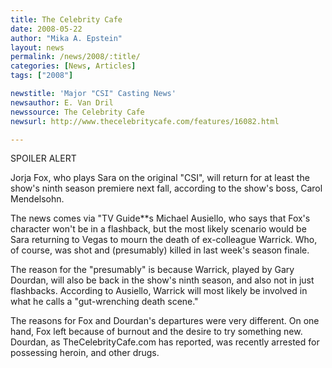 ```yaml
---
title: The Celebrity Cafe
date: 2008-05-22
author: "Mika A. Epstein"
layout: news
permalink: /news/2008/:title/
categories: [News, Articles]
tags: ["2008"]

newstitle: 'Major "CSI" Casting News'
newsauthor: E. Van Dril
newssource: The Celebrity Cafe
newsurl: http://www.thecelebritycafe.com/features/16082.html

---
```


SPOILER ALERT

Jorja Fox, who plays Sara on the original "CSI", will return for at least the show's ninth season premiere next fall, according to the show's boss, Carol Mendelsohn.

The news comes via "TV Guide**s Michael Ausiello, who says that Fox's character won't be in a flashback, but the most likely scenario would be Sara returning to Vegas to mourn the death of ex-colleague Warrick. Who, of course, was shot and (presumably) killed in last week's season finale.

The reason for the "presumably" is because Warrick, played by Gary Dourdan, will also be back in the show's ninth season, and also not in just flashbacks. According to Ausiello, Warrick will most likely be involved in what he calls a "gut-wrenching death scene."

The reasons for Fox and Dourdan's departures were very different. On one hand, Fox left because of burnout and the desire to try something new. Dourdan, as TheCelebrityCafe.com has reported, was recently arrested for possessing heroin, and other drugs.
